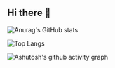 ## Hi there 👋

<!--
**Alchuang22-dev/Alchuang22-dev** is a ✨ _special_ ✨ repository because its `README.md` (this file) appears on your GitHub profile.

Here are some ideas to get you started:

- 🔭 I’m currently working on ...
- 🌱 I’m currently learning ...
- 👯 I’m looking to collaborate on ...
- 🤔 I’m looking for help with ...
- 💬 Ask me about ...
- 📫 How to reach me: ...
- 😄 Pronouns: ...
- ⚡ Fun fact: ...
-->

![Anurag's GitHub stats](https://github-readme-stats.vercel.app/api?username=Alchuang22-dev&&layout=compact)

![Top Langs](https://github-readme-stats.vercel.app/api/top-langs/?username=Alchuang22-dev&layout=compact)

![Ashutosh's github activity graph](https://github-readme-activity-graph.vercel.app/graph?username=Alchuang22-dev)
